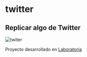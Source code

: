 # twitter
Replicar algo de Twitter
---------------------------------
![twiter](https://user-images.githubusercontent.com/32287185/37884546-ca14c9ca-3086-11e8-8765-48c7c2736a3c.jpg)

Proyecto desarrollado en [Laboratoria](http://www.laboratoria.la "laboratoria")
